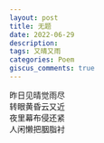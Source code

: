 ```yaml
---
layout: post
title: 无题
date: 2022-06-29
description:
tags: 又晴又雨
categories: Poem
giscus_comments: true
---
```


昨日见晴觉雨尽  
转眼黄昏云又近  
夜里幕布侵还紧  
人闲懒把胭脂衬  
